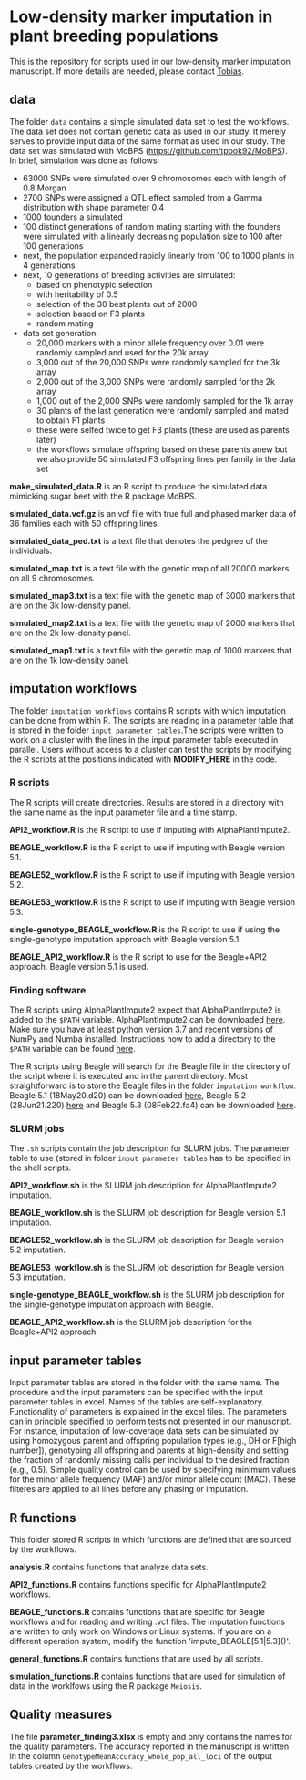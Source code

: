 # Low-density marker imputation in plant breeding populations

This is the repository for scripts used in our low-density marker imputation manuscript. If more details are needed, please contact [Tobias](tobias.niehoff@wur.nl).

## data
The folder `data` contains a simple simulated data set to test the workflows. The data set does not contain genetic data as used in our study. It merely serves to provide input data of the same format as used in our study. The data set was simulated with MoBPS (https://github.com/tpook92/MoBPS). 
In brief, simulation was done as follows:
 - 63000 SNPs were simulated over 9 chromosomes each with length of 0.8 Morgan
 - 2700 SNPs were assigned a QTL effect sampled from a Gamma distribution with shape parameter 0.4
 - 1000 founders a simulated
 - 100 distinct generations of random mating starting with the founders were simulated with a linearly decreasing population size to 100 after 100 generations
 - next, the population expanded rapidly linearly from 100 to 1000 plants in 4 generations
 - next, 10 generations of breeding activities are simulated:
   - based on phenotypic selection
   - with heritability of 0.5
   - selection of the 30 best plants out of 2000
   - selection based on F3 plants
   - random mating
 - data set generation:
   - 20,000 markers with a minor allele frequency over 0.01 were randomly sampled and used for the 20k array
   - 3,000 out of the 20,000 SNPs were randomly sampled for the 3k array
   - 2,000 out of the 3,000 SNPs  were randomly sampled for the 2k array
   - 1,000 out of the 2,000 SNPs  were randomly sampled for the 1k array
   - 30 plants of the last generation were randomly sampled and mated to obtain F1 plants
   - these were selfed twice to get F3 plants (these are used as parents later)
   - the workflows simulate offspring based on these parents anew but we also provide 50 simulated F3 offspring lines per family in the data set

**make_simulated_data.R** is an R script to produce the simulated data mimicking sugar beet with the R package MoBPS.

**simulated_data.vcf.gz** is an vcf file with true full and phased marker data of 36 families each with 50 offspring lines.

**simulated_data_ped.txt** is a text file that denotes the pedgree of the individuals.

**simulated_map.txt** is a text file with the genetic map of all 20000 markers on all 9 chromosomes.

**simulated_map3.txt** is a text file with the genetic map of 3000 markers that are on the 3k low-density panel.

**simulated_map2.txt** is a text file with the genetic map of 2000 markers that are on the 2k low-density panel.

**simulated_map1.txt** is a text file with the genetic map of 1000 markers that are on the 1k low-density panel.

## imputation workflows
The folder `imputation workflows` contains R scripts with which imputation can be done from within R. The scripts are reading in a parameter table that is stored in the folder `input parameter tables`.The scripts were written to work on a cluster with the lines in the input parameter table executed in parallel. Users without access to a cluster can test the scripts by modifying the R scripts at the positions indicated with **MODIFY_HERE** in the code.


### R scripts
The R scripts will create directories. Results are stored in a directory with the same name as the input parameter file and a time stamp.

**API2_workflow.R** is the R script to use if imputing with AlphaPlantImpute2.

**BEAGLE_workflow.R** is the R script to use if imputing with Beagle version 5.1.

**BEAGLE52_workflow.R** is the R script to use if imputing with Beagle version 5.2.

**BEAGLE53_workflow.R** is the R script to use if imputing with Beagle version 5.3.

**single-genotype_BEAGLE_workflow.R** is the R script to use if using the single-genotype imputation approach with Beagle version 5.1.

**BEAGLE_API2_workflow.R** is the R script to use for the Beagle+API2 approach. Beagle version 5.1 is used.


### Finding software
The R scripts using AlphaPlantImpute2 expect that AlphaPlantImpute2 is added to the `$PATH` variable. AlphaPlantImpute2 can be downloaded [here](https://github.com/AlphaGenes/AlphaPlantImpute2). Make sure you have at least python version 3.7 and recent versions of NumPy and Numba installed. Instructions how to add a directory to the `$PATH` variable can be found [here](https://linuxize.com/post/how-to-add-directory-to-path-in-linux/).

The R scripts using Beagle will search for the Beagle file in the directory of the script where it is executed and in the parent directory. Most straightforward is to store the Beagle files in the folder `imputation workflow`. Beagle 5.1 (18May20.d20) can be downloaded [here](https://faculty.washington.edu/browning/beagle/b5_1.html), Beagle 5.2 (28Jun21.220) [here](https://faculty.washington.edu/browning/beagle/old.beagle.html) and Beagle 5.3 (08Feb22.fa4) can be downloaded [here](https://faculty.washington.edu/browning/beagle/beagle.html).

### SLURM jobs
The `.sh` scripts contain the job description for SLURM jobs. The parameter table to use (stored in folder `input parameter tables` has to be specified in the shell scripts.

**API2_workflow.sh** is the SLURM job description for AlphaPlantImpute2 imputation.

**BEAGLE_workflow.sh** is the SLURM job description for Beagle version 5.1 imputation.

**BEAGLE52_workflow.sh** is the SLURM job description for Beagle version 5.2 imputation.

**BEAGLE53_workflow.sh** is the SLURM job description for Beagle version 5.3 imputation.

**single-genotype_BEAGLE_workflow.sh** is the SLURM job description for the single-genotype imputation approach with Beagle.

**BEAGLE_API2_workflow.sh** is the SLURM job description for the Beagle+API2 approach.

## input parameter tables
Input parameter tables are stored in the folder with the same name. The procedure and the input parameters can be specified with the input parameter tables in excel.  Names of the tables are self-explanatory. Functionality of parameters is explained in the excel files. 
The parameters can in principle specified to perform tests not presented in our manuscript. 
For instance, imputation of low-coverage data sets can be simulated by using homozygous parent and offspring population types (e.g., DH or F\[high number\]), genotyping all offspring and parents at high-density and setting the fraction of randomly missing calls per individual to the desired fraction (e.g., 0.5).
Simple quality control can be used by specifying minimum values for the minor allele frequency (MAF) and/or minor allele count (MAC). These filteres are applied to all lines before any phasing or imputation.

## R functions
This folder stored R scripts in which functions are defined that are sourced by the workflows.

**analysis.R** contains functions that analyze data sets.

**API2_functions.R** contains functions specific for AlphaPlantImpute2 workflows.

**BEAGLE_functions.R** contains functions that are specific for Beagle workflows and for reading and writing .vcf files. The imputation functions are written to only work on Windows or Linux systems. If you are on a different operation system, modify the function 'impute_BEAGLE\[5.1|5.3\]()'.

**general_functions.R** contains functions that are used by all scripts.

**simulation_functions.R** contains functions that are used for simulation of data in the worklfows using the R package `Meiosis`.

## Quality measures
The file **parameter_finding3.xlsx** is empty and only contains the names for the quality parameters. The accuracy reported in the manuscript is written in the column `GenotypeMeanAccuracy_whole_pop_all_loci` of the output tables created by the workflows.
